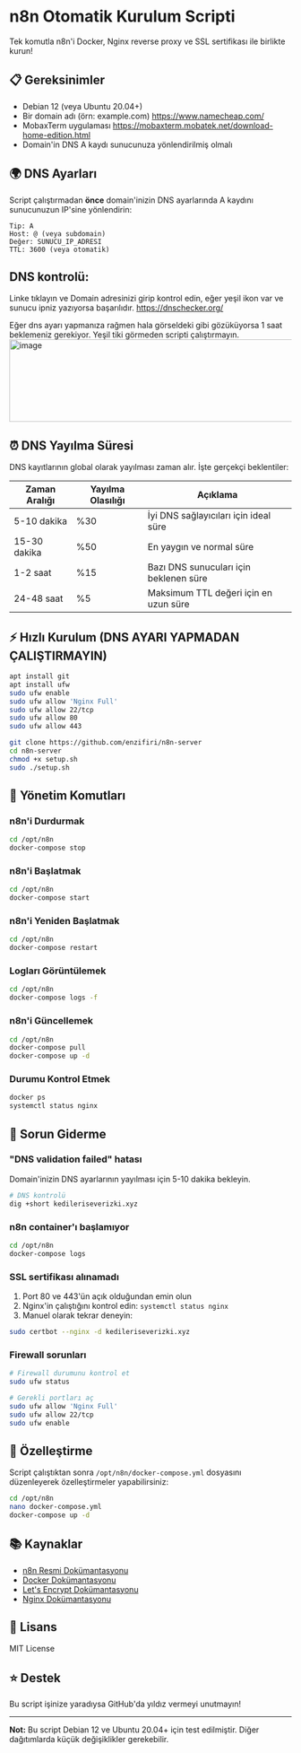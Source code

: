 # n8n Otomatik Kurulum Scripti

Tek komutla n8n'i Docker, Nginx reverse proxy ve SSL sertifikası ile birlikte kurun!


## 📋 Gereksinimler

- Debian 12 (veya Ubuntu 20.04+)
- Bir domain adı (örn: example.com) https://www.namecheap.com/
- MobaxTerm uygulaması https://mobaxterm.mobatek.net/download-home-edition.html
- Domain'in DNS A kaydı sunucunuza yönlendirilmiş olmalı

## 🌍 DNS Ayarları

Script çalıştırmadan **önce** domain'inizin DNS ayarlarında A kaydını sunucunuzun IP'sine yönlendirin:

```
Tip: A
Host: @ (veya subdomain)
Değer: SUNUCU_IP_ADRESI
TTL: 3600 (veya otomatik)
```

## DNS kontrolü:

Linke tıklayın ve Domain adresinizi girip kontrol edin, eğer yeşil ikon var ve sunucu ipniz yazıyorsa başarılıdır.
https://dnschecker.org/

Eğer dns ayarı yapmanıza rağmen hala görseldeki gibi gözüküyorsa 1 saat beklemeniz gerekiyor. Yeşil tiki görmeden scripti çalıştırmayın.
<img width="582" height="147" alt="image" src="https://github.com/user-attachments/assets/7aad1839-462d-491d-a8e3-90fb74ead77d" />

## ⏰ DNS Yayılma Süresi

DNS kayıtlarının global olarak yayılması zaman alır. İşte gerçekçi beklentiler:

| Zaman Aralığı | Yayılma Olasılığı | Açıklama |
|---------------|-------------------|----------|
| 5-10 dakika | %30 | İyi DNS sağlayıcıları için ideal süre |
| 15-30 dakika | %50 | En yaygın ve normal süre |
| 1-2 saat | %15 | Bazı DNS sunucuları için beklenen süre |
| 24-48 saat | %5 | Maksimum TTL değeri için en uzun süre |
## ⚡ Hızlı Kurulum (DNS AYARI YAPMADAN ÇALIŞTIRMAYIN)

```bash
apt install git
apt install ufw
sudo ufw enable
sudo ufw allow 'Nginx Full'
sudo ufw allow 22/tcp
sudo ufw allow 80
sudo ufw allow 443

git clone https://github.com/enzifiri/n8n-server
cd n8n-server
chmod +x setup.sh
sudo ./setup.sh
```

## 🔧 Yönetim Komutları

### n8n'i Durdurmak
```bash
cd /opt/n8n
docker-compose stop
```

### n8n'i Başlatmak
```bash
cd /opt/n8n
docker-compose start
```

### n8n'i Yeniden Başlatmak
```bash
cd /opt/n8n
docker-compose restart
```

### Logları Görüntülemek
```bash
cd /opt/n8n
docker-compose logs -f
```

### n8n'i Güncellemek
```bash
cd /opt/n8n
docker-compose pull
docker-compose up -d
```

### Durumu Kontrol Etmek
```bash
docker ps
systemctl status nginx
```


## 🐛 Sorun Giderme

### "DNS validation failed" hatası

Domain'inizin DNS ayarlarının yayılması için 5-10 dakika bekleyin.

```bash
# DNS kontrolü
dig +short kedileriseverizki.xyz
```

### n8n container'ı başlamıyor

```bash
cd /opt/n8n
docker-compose logs
```

### SSL sertifikası alınamadı

1. Port 80 ve 443'ün açık olduğundan emin olun
2. Nginx'in çalıştığını kontrol edin: `systemctl status nginx`
3. Manuel olarak tekrar deneyin:
```bash
sudo certbot --nginx -d kedileriseverizki.xyz
```

### Firewall sorunları

```bash
# Firewall durumunu kontrol et
sudo ufw status

# Gerekli portları aç
sudo ufw allow 'Nginx Full'
sudo ufw allow 22/tcp
sudo ufw enable
```

## 🎨 Özelleştirme

Script çalıştıktan sonra `/opt/n8n/docker-compose.yml` dosyasını düzenleyerek özelleştirmeler yapabilirsiniz:

```bash
cd /opt/n8n
nano docker-compose.yml
docker-compose up -d
```

## 📚 Kaynaklar

- [n8n Resmi Dokümantasyonu](https://docs.n8n.io/)
- [Docker Dokümantasyonu](https://docs.docker.com/)
- [Let's Encrypt Dokümantasyonu](https://letsencrypt.org/docs/)
- [Nginx Dokümantasyonu](https://nginx.org/en/docs/)


## 📄 Lisans

MIT License

## ⭐ Destek

Bu script işinize yaradıysa GitHub'da yıldız vermeyi unutmayın!

---

**Not:** Bu script Debian 12 ve Ubuntu 20.04+ için test edilmiştir. Diğer dağıtımlarda küçük değişiklikler gerekebilir.

